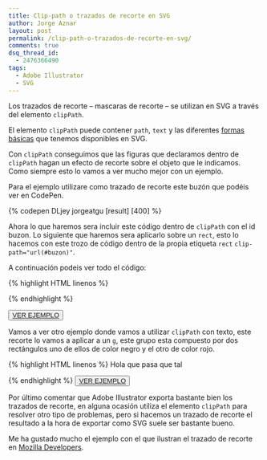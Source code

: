 ```yaml
---
title: Clip-path o trazados de recorte en SVG
author: Jorge Aznar
layout: post
permalink: /clip-path-o-trazados-de-recorte-en-svg/
comments: true
dsq_thread_id:
  - 2476366490
tags:
  - Adobe Illustrator
  - SVG
---
```

Los trazados de recorte &#8211; mascaras de recorte &#8211; se utilizan en SVG a través del elemento `clipPath`.

<!--more-->

El elemento `clipPath` puede contener `path`, `text` y las diferentes <a href="http://jorgeatgu.com/blog/las-formas-basicas-en-svg/" target="_blank">formas básicas</a> que tenemos disponibles en SVG.

Con `clipPath` conseguimos que las figuras que declaramos dentro de `clipPath` hagan un efecto de recorte sobre el objeto que le indicamos. Como siempre esto lo vamos a ver mucho mejor con un ejemplo.

Para el ejemplo utilizare como trazado de recorte este buzón que podéis ver en CodePen.

{% codepen DLjey jorgeatgu [result] [400] %}

Ahora lo que haremos sera incluir este código dentro de `clipPath` con el id buzon. Lo siguiente que haremos sera aplicarlo sobre un `rect`, esto lo hacemos con este trozo de código dentro de la propia etiqueta `rect` `clip-path="url(#buzon)"`.

A continuación podeis ver todo el código:

{% highlight HTML linenos %}<clipPath id="buzon">
  <line stroke="#95A5A6"
  stroke-width="7"
  x1="261.7" y1="395.1" x2="126.7" y2="395.1"/>
  <line stroke="#95A5A6"
  stroke-width="15"
  x1="410.3" y1="532.3" x2="410.3" y2="398.7"/>
  <line stroke="#6D7575"
  stroke-width="15" x1="410.3" y1="417.6" x2="410.3" y2="398.7"/>
  <path fill="#34495E"
  d="M550.725,399.876H253.01c0,0,0.372-132.317,3.637-142.253c2.234,0.034,285.124-0.132,286.8,0
    C552.773,259.225,550.725,399.876,550.725,399.876z"/>
  <path fill="#2C3E50"
  d="M550.725,399.876H253.01c0,0,288.764-142.385,290.437-142.253
    C552.773,259.225,550.725,399.876,550.725,399.876z"/>
  <polygon fill="#47C9AF"
  points="167.908,338.555 239.688,380.977 239.688,291.115 "/>
  <polygon fill="#16A085"
  points="97.901,291.198 97.901,380.997 240.075,380.997 "/>

  <polyline fill="none"
  stroke="#E74C3C" stroke-width="15" points="286,335,286,220 330,220"/>

  <line stroke="#E74C3C"
  stroke-width="19" x1="277.58" y1="215.5" x2="338.4" y2="215.5"/>
  <line stroke="#E74C3C"
  stroke-width="13" x1="286.2" y1="335.4" x2="286.2" y2="211.4"/>

  <polygon fill="#47C9AF"
  points="175.828,333.536 97.901,291.115 97.901,380.977 "/>
  <polyline fill="#237C6B"
  points="239.688,291.115 171.27,340.936 97.901,291.198 "/>

  <rect x="281.7" y="323"
  fill="#2C3E50" width="9.3" height="9.3" />
</clipPath>


<rect width="1000px"
height="1000px"
fill="black" clip-path="url(#buzon)"/>{% endhighlight %}

<button class="boton-centrar">
  <a target="_blank" class="btn" href="http://jorgeatgu.com/ejemplos/clippath/clippath.html">VER EJEMPLO</a>
</button>

Vamos a ver otro ejemplo donde vamos a utilizar `clipPath` con texto, este recorte lo vamos a aplicar a un `g`, este grupo esta compuesto por dos rectángulos uno de ellos de color negro y el otro de color rojo.

{% highlight HTML linenos %}<clipPath id="texto">
  <text
  font-size="90px"
  font-family="Arial"
  x="100" y="100">
  Hola que pasa que tal
  </text>
</clipPath>

<g clip-path="url(#texto)">
    <rect
    width="1000px"
    height="100px"
    fill="black"/>
    <rect
    x="0" y="78"
    width="1000px"
    height="100px"
    fill="red"/>
</g>{% endhighlight %}

<button class="boton-centrar">
  <a target="_blank" class="btn" href="http://jorgeatgu.com/ejemplos/clippath/clippathtexto.html">VER EJEMPLO</a>
</button>

Por último comentar que Adobe Illustrator exporta bastante bien los trazados de recorte, en alguna ocasión utiliza el elemento `clipPath` para resolver otro tipo de problemas, pero si hacemos un trazado de recorte el resultado a la hora de exportar como SVG suele ser bastante bueno.

Me ha gustado mucho el ejemplo con el que ilustran el trazado de recorte en <a href="https://developer.mozilla.org/en-US/docs/Web/SVG/Tutorial/Clipping_and_masking" target="_blank">Mozilla Developers</a>.